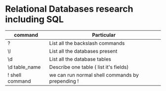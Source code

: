 # Relational Databases research including SQL

| command          | Particular                                        |
| ---------------- | ------------------------------------------------- |
| \?               | List all the backslash commands                   |
| \l               | List all the databases present                    |
| \d               | List all the database tables                      |
| \d table_name    | Describe one table ( list it's fields)            |
| \! shell command | we can run normal shell commands by prepending \! |

